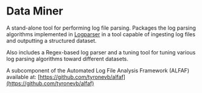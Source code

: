 # Data Miner

A stand-alone tool for performing log file parsing. Packages the log parsing algorithms implemented in [Logparser](https://github.com/logpai/logparser) in a tool capable of ingesting log files and outputting a structured dataset.

Also includes a Regex-based log parser and a tuning tool for tuning various log parsing algorithms toward different datasets.

A subcomponent of the Automated Log File Analysis Framework (ALFAF) available at: [https://github.com/tyronevb/alfaf](https://github.com/tyronevb/alfaf)
